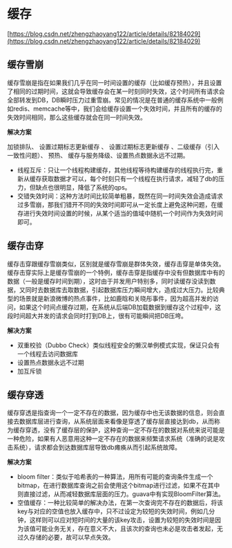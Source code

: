 # 缓存 #

[https://blog.csdn.net/zhengzhaoyang122/article/details/82184029](https://blog.csdn.net/zhengzhaoyang122/article/details/82184029)

## 缓存雪崩 ##

缓存雪崩是指在如果我们几乎在同一时间设置的缓存（比如缓存预热），并且设置了相同的过期时间，这就会导致缓存会在某一时刻同时失效，这个时间所有请求会全部转发到DB，DB瞬时压力过重雪崩。常见的情况是在普通的缓存系统中一般例如redis、memcache等中，我们会给缓存设置一个失效时间，并且所有的缓存的失效时间相同，那么这些缓存就会在同一时间失效。

**解决方案**

加锁排队、 设置过期标志更新缓存 、 设置过期标志更新缓存 、二级缓存（引入一致性问题）、 预热、 缓存与服务降级、设置热点数据永远不过期。

- 线程互斥：只让一个线程构建缓存，其他线程等待构建缓存的线程执行完，重新从缓存获取数据才可以，每个时刻只有一个线程在执行请求，减轻了db的压力，但缺点也很明显，降低了系统的qps。
- 交错失效时间：这种方法时间比较简单粗暴，既然在同一时间失效会造成请求过多雪崩，那我们错开不同的失效时间即可从一定长度上避免这种问题，在缓存进行失效时间设置的时候，从某个适当的值域中随机一个时间作为失效时间即可。


## 缓存击穿 ##

缓存击穿跟缓存雪崩类似，区别就是缓存雪崩是群体失效，缓存击穿是单体失效。缓存击穿实际上是缓存雪崩的一个特例，缓存击穿是指缓存中没有但数据库中有的数据（一般是缓存时间到期），这时由于并发用户特别多，同时读缓存没读到数据，又同时去数据库去取数据，引起数据库压力瞬间增大，造成过大压力。比较典型的场景就是新浪微博的热点事件，比如鹿晗和关晓彤事件，因为超高并发的访问，如果这个时间点缓存过期，在系统从后端DB加载数据到缓存这个过程中，这段时间超大并发的请求会同时打到DB上，很有可能瞬间把DB压垮。

**解决方案**

- 双重校验（Dubbo Check）类似线程安全的懒汉单例模式实现，保证只会有一个线程去访问数据库
- 设置热点数据永远不过期
- 加互斥锁

## 缓存穿透 ##

缓存穿透是指查询一个一定不存在的数据，因为缓存中也无该数据的信息，则会直接去数据库层进行查询，从系统层面来看像是穿透了缓存层直接达到db，从而称为缓存穿透，没有了缓存层的保护，这种查询一定不存在的数据对系统来说可能是一种危险，如果有人恶意用这种一定不存在的数据来频繁请求系统（准确的说是攻击系统），请求都会到达数据库层导致db瘫痪从而引起系统故障。

**解决方案**

- bloom filter：类似于哈希表的一种算法，用所有可能的查询条件生成一个bitmap，在进行数据库查询之前会使用这个bitmap进行过滤，如果不在其中则直接过滤，从而减轻数据库层面的压力。guava中有实现BloomFilter算法。
- 空值缓存：一种比较简单的解决办法，在第一次查询完不存在的数据后，将该key与对应的空值也放入缓存中，只不过设定为较短的失效时间，例如几分钟，这样则可以应对短时间的大量的该key攻击，设置为较短的失效时间是因为该值可能业务无关，存在意义不大，且该次的查询也未必是攻击者发起，无过久存储的必要，故可以早点失效。
